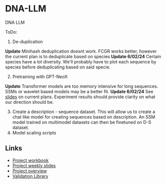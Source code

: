 # DNA-LLM
DNA LLM

ToDo:

1. De-duplication

**Update** Minihash deduplication doesnt work. FCGR works better, however the current plan is to deduplicate based on species
**Update 6/02/24** Certain species have a lot diversity. We'll probably have to plot each sequence by species before deduplicating based on said specie. 

2. Pretraining with GPT-NeoX 

**Update** Transformer models are too memory intensive for long sequences. SSMs or wavelet based models may be a better fit.
**Update 6/02/24** See [slides](https://docs.google.com/presentation/d/1_ygnfKfCyEijrYwlbFfaoJ86T7PLmWovUXToiVrmfl8/edit?usp=sharing) on current plans. Experiment results should provide clarity on what our direction should be. 

3. Create a description - sequence dataset. This will allow us to create a chat like model for creating sequences based on description. An SSM model trained on multimodel datasets can then be finetuned on D-S dataset.
4. Model scaling scripts

## Links 
- [Project workbook](https://docs.google.com/spreadsheets/d/15kc9B6E9O3NX73mFRRXoo8AS_IDCGJ48RHb18I63mNk/edit?usp=sharing)
- [Project weekly slides](https://docs.google.com/presentation/d/1_ygnfKfCyEijrYwlbFfaoJ86T7PLmWovUXToiVrmfl8/edit?usp=sharing)
- [Project overview](https://docs.google.com/presentation/d/1VxHHlj-oJJP8QqPrabcQv0-YYwXhQwiZx7HRmBJ3lb4/edit?usp=sharing)
- [Validation Library](https://github.com/hssn-20/dvq)


